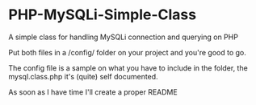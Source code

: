 # PHP-MySQLi-Simple-Class

A simple class for handling MySQLi connection and querying on PHP

Put both files in a /config/ folder on your project and you're good to go.

The config file is a sample on what you have to include in the folder, the mysql.class.php it's (quite) self documented.

As soon as I have time I'll create a proper README
